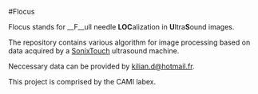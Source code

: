 #Flocus

Flocus stands for __F__ull needle **LOC**alization in **U**ltra**S**ound images.

The repository contains various algorithm for image processing based on data acquired by a [SonixTouch](http://www.ultrasonix.com/wikisonix/index.php/SonixTOUCH) ultrasound machine.

Neccessary data can be provided by <kilian.d@hotmail.fr>.

This project is comprised by the CAMI labex.
